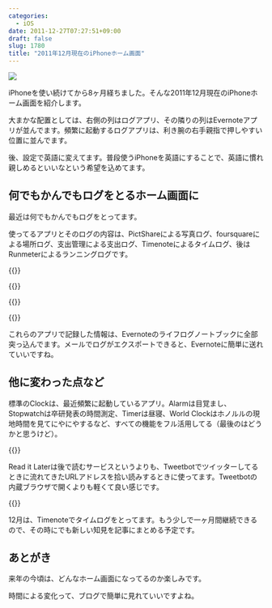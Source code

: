 ```yaml
---
categories:
  - iOS
date: 2011-12-27T07:27:51+09:00
draft: false
slug: 1780
title: "2011年12月現在のiPhoneホーム画面"
---
```


![](/images/2011/12/1780_1.png)

iPhoneを使い続けてから8ヶ月経ちました。そんな2011年12月現在のiPhoneホーム画面を紹介します。

大まかな配置としては、右側の列はログアプリ、その隣りの列はEvernoteアプリが並んでます。頻繁に起動するログアプリは、利き腕の右手親指で押しやすい位置に並んでます。

後、設定で英語に変えてます。普段使うiPhoneを英語にすることで、英語に慣れ親しめるといいなという希望を込めてます。

## 何でもかんでもログをとるホーム画面に

最近は何でもかんでもログをとってます。

使ってるアプリとそのログの内容は、PictShareによる写真ログ、foursquareによる場所ログ、支出管理による支出ログ、Timenoteによるタイムログ、後はRunmeterによるランニングログです。

{{<app id="390945637" title="PictShare 2.6.2（￥250）" src="https://a1.mzstatic.com/us/r1000/088/Purple/c9/71/8d/mzl.mbjjlpfj.100x100-75.jpg">}}

{{<app id="306934924" title="foursquare 4.1.3（無料）" src="https://a5.mzstatic.com/us/r1000/062/Purple/8b/72/c5/mzl.imqhzmdd.100x100-75.png">}}

{{<app id="339986225" title="支出管理 1.11（￥85）" src="https://a5.mzstatic.com/us/r1000/064/Purple/f1/3d/06/mzl.wqcndspl.100x100-75.jpg">}}

{{<app id="326498704" title="Runmeter GPS 6.0.1（￥450）" src="https://a4.mzstatic.com/us/r1000/111/Purple/c3/ab/a0/mzl.zddqncub.100x100-75.png">}}

これらのアプリで記録した情報は、Evernoteのライフログノートブックに全部突っ込んでます。メールでログがエクスポートできると、Evernoteに簡単に送れていいですね。

## 他に変わった点など

標準のClockは、最近頻繁に起動しているアプリ。Alarmは目覚まし、Stopwatchは卒研発表の時間測定、Timerは昼寝、World Clockはホノルルの現地時間を見てにやにやするなど、すべての機能をフル活用してる（最後のはどうかと思うけど）。

{{<app id="309601447" title="Read It Later Pro 2.4.7（￥250）" src="https://a5.mzstatic.com/us/r1000/065/Purple/fe/40/22/mzl.twpxqjcy.100x100-75.jpg">}}

Read it Laterは後で読むサービスというよりも、Tweetbotでツイッターしてるときに流れてきたURLアドレスを拾い読みするときに使ってます。Tweetbotの内蔵ブラウザで開くよりも軽くて良い感じです。

{{<app id="439176506" title="Timenote 1.7（￥85）" src="https://a5.mzstatic.com/us/r1000/064/Purple/15/26/20/mzl.ijwvakkx.100x100-75.png">}}

12月は、Timenoteでタイムログをとってます。もう少しで一ヶ月間継続できるので、その時にでも新しい知見を記事にまとめる予定です。

## あとがき

来年の今頃は、どんなホーム画面になってるのか楽しみです。

時間による変化って、ブログで簡単に見れていいですよね。
